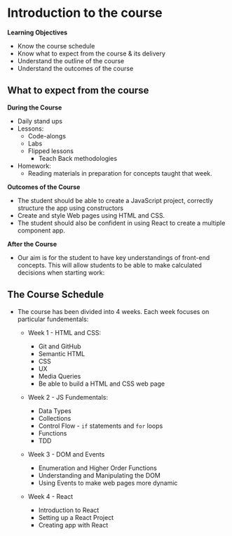 # Introduction to the course

**Learning Objectives**
* Know the course schedule
* Know what to expect from the course & its delivery
* Understand the outline of the course
* Understand the outcomes of the course

## What to expect from the course

**During the Course**

* Daily stand ups
* Lessons:
    * Code-alongs
    * Labs
    * Flipped lessons
        * Teach Back methodologies 
* Homework:
    * Reading materials in preparation for concepts taught that week. 

**Outcomes of the Course**

* The student should be able to create a JavaScript project, correctly structure the app using constructors 
* Create and style Web pages using HTML and CSS. 
* The student should also be confident in using React to create a multiple component app. 


**After the Course**

* Our aim is for the student to have key understandings of front-end concepts. This will allow students to be able to make calculated decisions when starting work:


## The Course Schedule

* The course has been divided into 4 weeks. Each week focuses on particular fundementals:

    * Week 1 - HTML and CSS:
        * Git and GitHub
        * Semantic HTML
        * CSS
        * UX
        * Media Queries
        * Be able to build a HTML and CSS web page
        
    * Week 2 - JS Fundementals:
        * Data Types
        * Collections
        * Control Flow - `if` statements and `for` loops
        * Functions
        * TDD
    
      
    * Week 3 - DOM and Events
        * Enumeration and Higher Order Functions
        * Understanding and Manipulating the DOM
        * Using Events to make web pages more dynamic


    * Week 4 - React
        * Introduction to React
        * Setting up a React Project 
        * Creating app with React

   